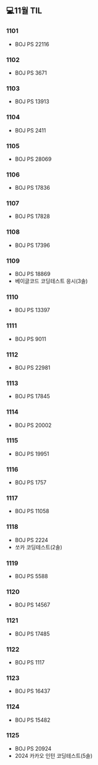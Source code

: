 ## 💻11월 TIL

### 1101
* BOJ PS 22116

### 1102
* BOJ PS 3671

### 1103
* BOJ PS 13913

### 1104
* BOJ PS 2411

### 1105
* BOJ PS 28069

### 1106
* BOJ PS 17836

### 1107
* BOJ PS 17828

### 1108
* BOJ PS 17396

### 1109
* BOJ PS 18869
* 베이글코드 코딩테스트 응시(3솔)

### 1110
* BOJ PS 13397

### 1111
* BOJ PS 9011

### 1112
* BOJ PS 22981

### 1113
* BOJ PS 17845

### 1114
* BOJ PS 20002

### 1115
* BOJ PS 19951

### 1116
* BOJ PS 1757

### 1117
* BOJ PS 11058

### 1118
* BOJ PS 2224
* 쏘카 코딩테스트(2솔)

### 1119
* BOJ PS 5588

### 1120
* BOJ PS 14567

### 1121
* BOJ PS 17485

### 1122
* BOJ PS 1117

### 1123
* BOJ PS 16437

### 1124
* BOJ PS 15482

### 1125
* BOJ PS 20924
* 2024 카카오 인턴 코딩테스트(5솔)
